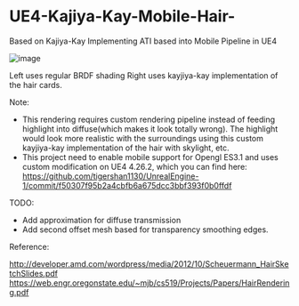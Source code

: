 # UE4-Kajiya-Kay-Mobile-Hair-
Based on Kajiya-Kay Implementing ATI based into Mobile Pipeline in UE4

![image](https://github.com/tigershan1130/UE4-Kajiya-Kay-Mobile-Hair-/assets/39791762/385caebc-2190-4308-82ed-f56607d1b5e1)

Left uses regular BRDF shading
Right uses kayjiya-kay implementation of the hair cards.

Note:
- This rendering requires custom rendering pipeline instead of feeding highlight into diffuse(which makes it look totally wrong). 
The highlight would look more realistic with the surroundings using this custom kayjiya-kay implementation of the hair with skylight, etc.
- This project need to enable mobile support for Opengl ES3.1 and uses custom modification on UE4 4.26.2, which you can find here:
https://github.com/tigershan1130/UnrealEngine-1/commit/f50307f95b2a4cbfb6a675dcc3bbf393f0b0ffdf


TODO:
- Add approximation for diffuse transmission
- Add second offset mesh based for transparency smoothing edges.

Reference:

http://developer.amd.com/wordpress/media/2012/10/Scheuermann_HairSketchSlides.pdf
https://web.engr.oregonstate.edu/~mjb/cs519/Projects/Papers/HairRendering.pdf
